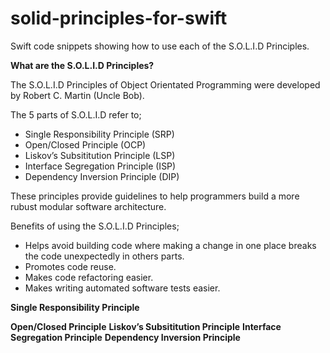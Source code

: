 # solid-principles-for-swift
Swift code snippets showing how to use each of the S.O.L.I.D Principles.

**What are the S.O.L.I.D Principles?**

The S.O.L.I.D Principles of Object Orientated Programming were developed by Robert C. Martin (Uncle Bob).

The 5 parts of S.O.L.I.D refer to;

 - Single Responsibility Principle (SRP)
 - Open/Closed Principle (OCP)
 - Liskov’s Subsititution Principle (LSP)
 - Interface Segregation Principle (ISP)
 - Dependency Inversion Principle (DIP)

These principles provide guidelines to help programmers build a more rubust modular software architecture.

Benefits of using the S.O.L.I.D Principles;

  - Helps avoid building code where making a change in one place breaks the code unexpectedly in others parts.
  - Promotes code reuse.
  - Makes code refactoring easier.
  - Makes writing automated software tests easier.

**Single Responsibility Principle**


**Open/Closed Principle**
**Liskov’s Subsititution Principle**
**Interface Segregation Principle**
**Dependency Inversion Principle**
